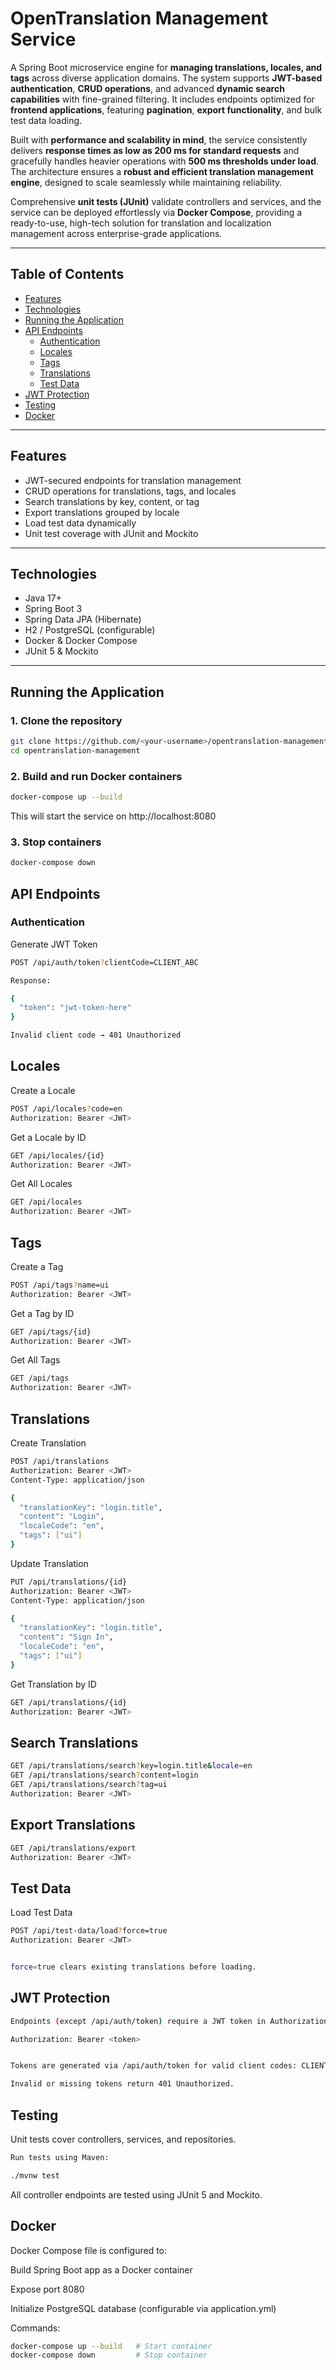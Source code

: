 # OpenTranslation Management Service

A Spring Boot microservice engine for **managing translations, locales, and tags** across diverse application domains. The system supports **JWT-based authentication**, **CRUD operations**, and advanced **dynamic search capabilities** with fine-grained filtering. It includes endpoints optimized for **frontend applications**, featuring **pagination**, **export functionality**, and bulk test data loading.

Built with **performance and scalability in mind**, the service consistently delivers **response times as low as 200 ms for standard requests** and gracefully handles heavier operations with **500 ms thresholds under load**. The architecture ensures a **robust and efficient translation management engine**, designed to scale seamlessly while maintaining reliability.

Comprehensive **unit tests (JUnit)** validate controllers and services, and the service can be deployed effortlessly via **Docker Compose**, providing a ready-to-use, high-tech solution for translation and localization management across enterprise-grade applications.


---

## Table of Contents

- [Features](#features)  
- [Technologies](#technologies)  
- [Running the Application](#running-the-application)  
- [API Endpoints](#api-endpoints)  
  - [Authentication](#authentication)  
  - [Locales](#locales)  
  - [Tags](#tags)  
  - [Translations](#translations)  
  - [Test Data](#test-data)  
- [JWT Protection](#jwt-protection)  
- [Testing](#testing)  
- [Docker](#docker)  

---

## Features

- JWT-secured endpoints for translation management  
- CRUD operations for translations, tags, and locales  
- Search translations by key, content, or tag  
- Export translations grouped by locale  
- Load test data dynamically  
- Unit test coverage with JUnit and Mockito  

---

## Technologies

- Java 17+  
- Spring Boot 3  
- Spring Data JPA (Hibernate)  
- H2 / PostgreSQL (configurable)  
- Docker & Docker Compose  
- JUnit 5 & Mockito  

---

## Running the Application

### 1. Clone the repository

```bash
git clone https://github.com/<your-username>/opentranslation-management.git
cd opentranslation-management
```

### 2. Build and run Docker containers
```bash
docker-compose up --build
```

This will start the service on http://localhost:8080


### 3. Stop containers
```bash
docker-compose down
``` 

## API Endpoints

### Authentication

Generate JWT Token

```bash
POST /api/auth/token?clientCode=CLIENT_ABC

Response:

{
  "token": "jwt-token-here"
}

Invalid client code → 401 Unauthorized
```

## Locales

Create a Locale

```bash
POST /api/locales?code=en
Authorization: Bearer <JWT>
```

Get a Locale by ID

```bash
GET /api/locales/{id}
Authorization: Bearer <JWT>
```

Get All Locales
```bash
GET /api/locales
Authorization: Bearer <JWT>
```

## Tags

Create a Tag

```bash
POST /api/tags?name=ui
Authorization: Bearer <JWT>
```

Get a Tag by ID
```bash
GET /api/tags/{id}
Authorization: Bearer <JWT>
```

Get All Tags
```bash
GET /api/tags
Authorization: Bearer <JWT>
```
## Translations

Create Translation
```bash
POST /api/translations
Authorization: Bearer <JWT>
Content-Type: application/json

{
  "translationKey": "login.title",
  "content": "Login",
  "localeCode": "en",
  "tags": ["ui"]
}
```

Update Translation
```bash
PUT /api/translations/{id}
Authorization: Bearer <JWT>
Content-Type: application/json

{
  "translationKey": "login.title",
  "content": "Sign In",
  "localeCode": "en",
  "tags": ["ui"]
}
```

Get Translation by ID
```bash
GET /api/translations/{id}
Authorization: Bearer <JWT>
```

## Search Translations

```bash
GET /api/translations/search?key=login.title&locale=en
GET /api/translations/search?content=login
GET /api/translations/search?tag=ui
Authorization: Bearer <JWT>
```

## Export Translations

```bash
GET /api/translations/export
Authorization: Bearer <JWT>
```

## Test Data

Load Test Data
```bash
POST /api/test-data/load?force=true
Authorization: Bearer <JWT>


force=true clears existing translations before loading.
```

## JWT Protection

```bash
Endpoints (except /api/auth/token) require a JWT token in Authorization header:

Authorization: Bearer <token>


Tokens are generated via /api/auth/token for valid client codes: CLIENT_ABC, CLIENT_XYZ.

Invalid or missing tokens return 401 Unauthorized.
```

## Testing

Unit tests cover controllers, services, and repositories.
```bash
Run tests using Maven:

./mvnw test
```

All controller endpoints are tested using JUnit 5 and Mockito.

## Docker

Docker Compose file is configured to:

Build Spring Boot app as a Docker container

Expose port 8080

Initialize PostgreSQL database (configurable via application.yml)

Commands:
```bash
docker-compose up --build   # Start container
docker-compose down         # Stop container
```
